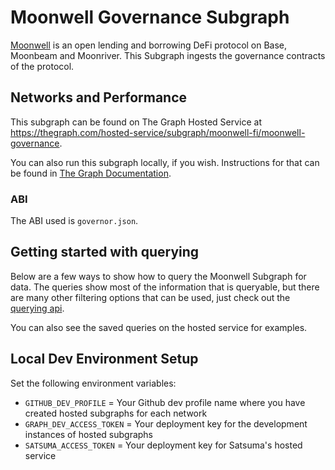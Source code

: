 # Moonwell Governance Subgraph

[Moonwell](https://moonwell.fi/) is an open lending and borrowing DeFi protocol on Base, Moonbeam and Moonriver. This Subgraph ingests the governance contracts of the protocol.

## Networks and Performance

This subgraph can be found on The Graph Hosted Service at https://thegraph.com/hosted-service/subgraph/moonwell-fi/moonwell-governance.

You can also run this subgraph locally, if you wish. Instructions for that can be found in [The Graph Documentation](https://thegraph.com/docs/quick-start).

### ABI

The ABI used is `governor.json`.

## Getting started with querying

Below are a few ways to show how to query the Moonwell Subgraph for data. The queries show most of the information that is queryable, but there are many other filtering options that can be used, just check out the [querying api](https://github.com/graphprotocol/graph-node/blob/master/docs/graphql-api.md).

You can also see the saved queries on the hosted service for examples.

## Local Dev Environment Setup

Set the following environment variables:
- `GITHUB_DEV_PROFILE` = Your Github dev profile name where you have created hosted subgraphs for each network
- `GRAPH_DEV_ACCESS_TOKEN` = Your deployment key for the development instances of hosted subgraphs
- `SATSUMA_ACCESS_TOKEN` = Your deployment key for Satsuma's hosted service
